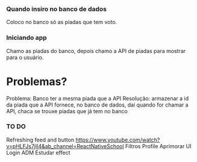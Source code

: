 ### Quando insiro no banco de dados
Coloco no banco só as piadas que tem voto.

### Iniciando app
Chamo as piadas do banco, depois chamo a API de piadas para mostrar para o usuário.

# Problemas?
Problema: Banco ter a mesma piada que a API
Resolução: armazenar a id da piada que a API fornece, no banco de dados, daí quando for chamar a API, chaca se trouxe piadas que já tem no banco



### TO DO
Refreshing feed and button
https://www.youtube.com/watch?v=pHLFJs7jlI4&ab_channel=ReactNativeSchool
Filtros
Profile
Aprimorar UI
Login ADM
Estudar effect